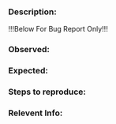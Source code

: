 ### Description:





!!!Below For Bug Report Only!!!

### Observed:


### Expected:


### Steps to reproduce:


### Relevent Info:
